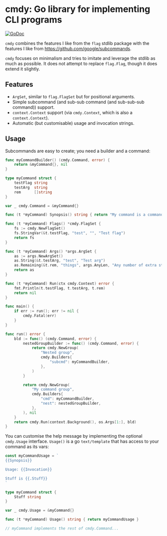 cmdy: Go library for implementing CLI programs
==============================================

[![GoDoc](https://godoc.org/github.com/shabbyrobe/cmdy?status.svg)](https://godoc.org/github.com/shabbyrobe/cmdy)

`cmdy` combines the features I like from the `flag` stdlib package with the
features I like from https://github.com/google/subcommands.

`cmdy` focuses on minimalism and tries to imitate and leverage the stdlib as
much as possible. It does not attempt to replace `flag.Flag`, though it does
extend it slightly.


Features
--------

- `ArgSet`, similar to `flag.FlagSet` but for positional arguments.
- Simple subcommand (and sub-sub command (and sub-sub-sub command)) support.
- `context.Context` support (via `cmdy.Context`, which is also a
  `context.Context`).
- Automatic (but customisable) usage and invocation strings.


Usage
-----

Subcommands are easy to create; you need a builder and a command:

```go
func myCommandBuilder() (cmdy.Command, error) {
	return &myCommand{}, nil
}

type myCommand struct {
	testFlag string
	testArg  string
	rem      []string
}

var _ cmdy.Command = &myCommand{}

func (t *myCommand) Synopsis() string { return "My command is a command that does stuff" }

func (t *myCommand) Flags() *cmdy.FlagSet {
	fs := cmdy.NewFlagSet()
	fs.StringVar(&t.testFlag, "test", "", "Test flag")
	return fs
}

func (t *myCommand) Args() *args.ArgSet {
	as := args.NewArgSet()
	as.String(&t.testArg, "test", "Test arg")
	as.Remaining(&t.rem, "things", args.AnyLen, "Any number of extra string arguments.")
	return as
}

func (t *myCommand) Run(ctx cmdy.Context) error {
	fmt.Println(t.testFlag, t.testArg, t.rem)
	return nil
}

func main() {
	if err := run(); err != nil {
		cmdy.Fatal(err)
	}
}

func run() error {
	bld := func() (cmdy.Command, error) {
		nestedGroupBuilder := func() (cmdy.Command, error) {
			return cmdy.NewGroup(
				"Nested group",
				cmdy.Builders{
					"subcmd": myCommandBuilder,
				},
			)
		}

		return cmdy.NewGroup(
			"My command group",
			cmdy.Builders{
				"cmd": myCommandBuilder,
				"nest": nestedGroupBuilder,
			},
		), nil
	}
	return cmdy.Run(context.Background(), os.Args[1:], bld)
}
```

You can customise the help message by implementing the optional `cmdy.Usage`
interface. ``Usage()`` is a go ``text/template`` that has access to your
command as its vars:

```go
const myCommandUsage = `
{{Synopsis}}

Usage: {{Invocation}}

Stuff is {{.Stuff}}
`

type myCommand struct {
    Stuff string
}

var _ cmdy.Usage = &myCommand{}

func (t *myCommand) Usage() string { return myCommandUsage }

// myCommand implements the rest of cmdy.Command...
```
